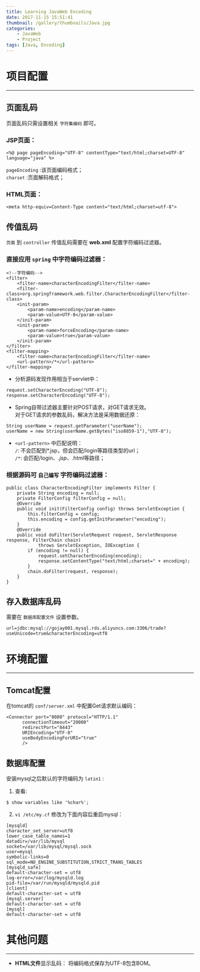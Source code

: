 ```yaml
---
title: Learning JavaWeb Encoding  
date: 2017-11-15 15:51:41  
thumbnail: /gallery/thumbnails/Java.jpg  
categories:  
    - JavaWeb  
    - Project    
tags: [Java, Encoding]  
---
```


# 项目配置
---
<!-- more -->

## 页面乱码
页面乱码只需设置相关 `字符集编码` 即可。  

### **JSP页面**：  
```
<%@ page pageEncoding="UTF-8" contentType="text/html;charset=UTF-8" language="java" %>
```
`pageEncoding` :该页面编码格式；  
`charset` :页面解码格式；

### **HTML页面**：
```
<meta http-equiv=Content-Type content="text/html;charset=utf-8">
```

## 传值乱码
`页面` 到 `controller` 传值乱码需要在 **web.xml** 配置字符编码过滤器。  

### 直接应用 `spring` 中字符编码过滤器：
```
<!--字符编码-->
<filter>
    <filter-name>characterEncodingFilter</filter-name>
    <filter-class>org.springframework.web.filter.CharacterEncodingFilter</filter-class>
    <init-param>
        <param-name>encoding</param-name>
        <param-value>UTF-8</param-value>
    </init-param>
    <init-param>
        <param-name>forceEncoding</param-name>
        <param-value>true</param-value>
    </init-param>
</filter>
<filter-mapping>
    <filter-name>characterEncodingFilter</filter-name>
    <url-pattern>/*</url-pattern>
</filter-mapping>
```
* 分析源码发现作用相当于servlet中：
```
request.setCharacterEncoding("UTF-8");  
response.setCharacterEncoding("UTF-8");  
```
* Spring自带过滤器主要针对POST请求，对GET请求无效。  
对于GET请求的参数乱码，解决方法是采用数据还原：
```
String userName = request.getParameter("userName");     
userName = new String(userName.getBytes("iso8859-1"),"UTF-8");
```
* `<url-pattern>` 中匹配说明：  
`/`: 不会匹配到*.jsp，但会匹配/login等路径类型的url；  
`/*`: 会匹配/login、*.jsp、*.html等路径；  

### 根据源码可 `自己编写` 字符编码过滤器：  
```
public class CharacterEncodingFilter implements Filter {
    private String encoding = null;
    private FilterConfig filterConfig = null;
    @Override
    public void init(FilterConfig config) throws ServletException {
        this.filterConfig = config;
        this.encoding = config.getInitParameter("encoding");
    }
    @Override
    public void doFilter(ServletRequest request, ServletResponse response, FilterChain chain)
            throws ServletException, IOException {
        if (encoding != null) {
            request.setCharacterEncoding(encoding);
            response.setContentType("text/html;charset=" + encoding);
        }
        chain.doFilter(request, response);
    }
}
```

## 存入数据库乱码
需要在 `数据库配置文件` 设置参数。
```
url=jdbc:mysql://gojay001.mysql.rds.aliyuncs.com:3306/trade?useUnicode=true&characterEncoding=utf8
```

# 环境配置
---
## Tomcat配置
在tomcat的 `conf/server.xml` 中配置Get请求默认编码：
```
<Connector port="8080" protocol="HTTP/1.1"  
      connectionTimeout="20000"  
      redirectPort="8443"   
      URIEncoding="UTF-8"  
      useBodyEncodingForURI="true"  
      />
```

## 数据库配置
安装mysql之后默认的字符编码为 `latin1` :  
1. 查看: 
```
$ show variables like '%char%';
```
2. `vi /etc/my.cf` 修改为下面内容后重启mysql：
```
[mysqld]
character_set_server=utf8
lower_case_table_names=1
datadir=/var/lib/mysql
socket=/var/lib/mysql/mysql.sock
user=mysql
symbolic-links=0
sql_mode=NO_ENGINE_SUBSTITUTION,STRICT_TRANS_TABLES 
[mysqld_safe]
default-character-set = utf8
log-error=/var/log/mysqld.log
pid-file=/var/run/mysqld/mysqld.pid
[client]
default-character-set = utf8
[mysql.server]
default-character-set = utf8
[mysql]
default-character-set = utf8
```

# 其他问题
---
* **HTML文件**显示乱码：
将编码格式保存为UTF-8包含BOM。